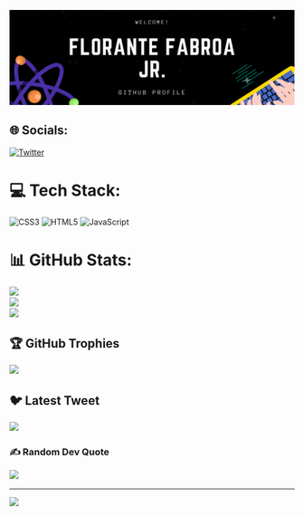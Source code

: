 [![MasterHead](https://raw.githubusercontent.com/yoyford/yoyford/main/welcome%20To%20My%20Profile%20(1).gif)](https://florfab.info/)


## 🌐 Socials:
[![Twitter](https://img.shields.io/badge/Twitter-%231DA1F2.svg?logo=Twitter&logoColor=white)](https://twitter.com/https://twitter.com/yoyliq) 

# 💻 Tech Stack:
![CSS3](https://img.shields.io/badge/css3-%231572B6.svg?style=for-the-badge&logo=css3&logoColor=white) ![HTML5](https://img.shields.io/badge/html5-%23E34F26.svg?style=for-the-badge&logo=html5&logoColor=white) ![JavaScript](https://img.shields.io/badge/javascript-%23323330.svg?style=for-the-badge&logo=javascript&logoColor=%23F7DF1E)
# 📊 GitHub Stats:
![](https://github-readme-stats.vercel.app/api?username=yoyford&theme=dark&hide_border=true&include_all_commits=false&count_private=false)<br/>
![](https://github-readme-streak-stats.herokuapp.com/?user=yoyford&theme=dark&hide_border=true)<br/>
![](https://github-readme-stats.vercel.app/api/top-langs/?username=yoyford&theme=dark&hide_border=true&include_all_commits=false&count_private=false&layout=compact)

## 🏆 GitHub Trophies
![](https://github-profile-trophy.vercel.app/?username=yoyford&theme=radical&no-frame=true&no-bg=true&margin-w=4)

## 🐦 Latest Tweet
[![](https://gtce.itsvg.in/api?username=https://twitter.com/yoyliq)](https://github.com/VishwaGauravIn/github-twitter-card-embed)

### ✍️ Random Dev Quote
![](https://quotes-github-readme.vercel.app/api?type=horizontal&theme=radical)

---
[![](https://visitcount.itsvg.in/api?id=yoyford&icon=2&color=0)](https://visitcount.itsvg.in)

<!-- Proudly created with GPRM ( https://gprm.itsvg.in ) -->
